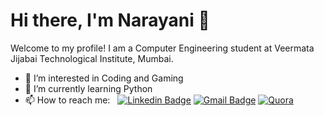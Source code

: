 # Hi there, I'm Narayani 👋


Welcome to my profile! I am a Computer Engineering student at Veermata Jijabai Technological Institute, Mumbai. 

- 👀 I’m interested in Coding and Gaming
- 🌱 I’m currently learning Python
- 📫 How to reach me: &nbsp; [![Linkedin Badge](https://img.shields.io/badge/-narayani--bokde-blue?logo=linkedin)](https://www.linkedin.com/in/narayani-bokde-55a559227/) 
[![Gmail Badge](https://img.shields.io/badge/-narayanibokde232%40gmail.com-b23121?logo=gmail&logoColor=white)](mailto:narayanibokde232@gmail.com)
[![Quora](https://img.shields.io/badge/-Narayani-Bokde?logo=Quora&logoColor=white)](https://www.quora.com/profile/Narayani-Bokde)
<!---
NarayaniBokde/NarayaniBokde is a ✨ special ✨ repository because its `README.md` (this file) appears on your GitHub profile.
You can click the Preview link to take a look at your changes.
--->

